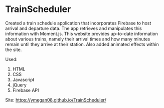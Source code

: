 # TrainScheduler
Created a train schedule application that incorporates Firebase to host arrival and departure data. The app retrieves and manipulates this information with Moment.js. This website provides up-to-date information about various trains, namely their arrival times and how many minutes remain until they arrive at their station. Also added animated effects within the site.

Used:
1) HTML
2) CSS
3) Javascript
4) jQuery
5) Firebase API

Site: https://ymegan08.github.io/TrainScheduler/
